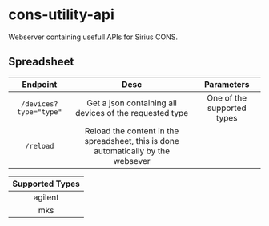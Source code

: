 cons-utility-api
================

Webserver containing usefull APIs for Sirius CONS.

Spreadsheet
-----------

|Endpoint|Desc|Parameters|
|:------:|:--:|:--------:|
|`/devices?type="type"`|Get a json containing all devices of the requested type| One of the supported types|
|`/reload`|Reload the content in the spreadsheet, this is done automatically by the websever|||

|Supported Types|
|:-------------:|
| agilent|
|mks|

